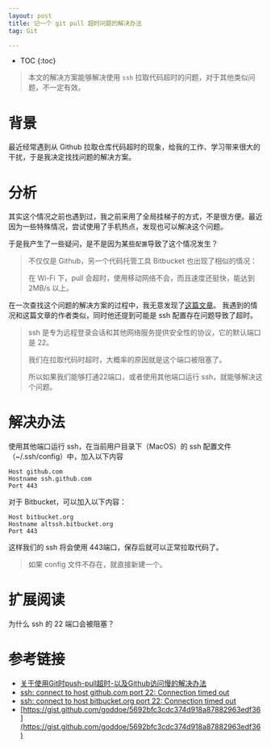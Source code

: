 ```yaml
---
layout: post
title: 记一个 git pull 超时问题的解决办法
tag: Git

---
```


* TOC
{:toc}

> 本文的解决方案能够解决使用 `ssh` 拉取代码超时的问题，对于其他类似问题，不一定有效。

# 背景

最近经常遇到从 Github 拉取仓库代码超时的现象，给我的工作、学习带来很大的干扰，于是我决定找找问题的解决方案。

# 分析

其实这个情况之前也遇到过，我之前采用了全局挂梯子的方式，不是很方便。最近因为一些特殊情况，尝试使用了手机热点，发现也可以解决这个问题。

于是我产生了一些疑问，是不是因为某些`配置`导致了这个情况发生？

> 不仅仅是 Github，另一个代码托管工具 Bitbucket 也出现了相似的情况：
> 
> 在 Wi-Fi 下，pull 会超时，使用移动网络不会，而且速度还挺快，能达到 2MB/s 以上。

在一次查找这个问题的解决方案的过程中，我无意发现了[这篇文章](https://jasonkayzk.github.io/2019/10/10/关于使用Git时push-pull超时-以及Github访问慢的解决办法/)。
我遇到的情况和这篇文章的作者类似，同时他还提到可能是 ssh 配置存在问题导致了超时。

> ssh 是专为远程登录会话和其他网络服务提供安全性的协议，它的默认端口是 22。
> 
> 我们在拉取代码时超时，大概率的原因就是这个端口被阻塞了。
> 
> 所以如果我们能够打通22端口，或者使用其他端口运行 ssh，就能够解决这个问题。


# 解决办法

使用其他端口运行 ssh，在当前用户目录下（MacOS）的 ssh 配置文件（~/.ssh/config）中，加入以下内容

```
Host github.com
Hostname ssh.github.com
Port 443
```

对于 Bitbucket，可以加入以下内容：

```
Host bitbucket.org
Hostname altssh.bitbucket.org
Port 443
```
这样我们的 ssh 将会使用 443端口，保存后就可以正常拉取代码了。

> 如果 config 文件不存在，就直接新建一个。

# 扩展阅读

为什么 ssh 的 22 端口会被阻塞？

# 参考链接

* [关于使用Git时push-pull超时-以及Github访问慢的解决办法](https://jasonkayzk.github.io/2019/10/10/关于使用Git时push-pull超时-以及Github访问慢的解决办法/)
* [ssh: connect to host github.com port 22: Connection timed out](https://stackoverflow.com/a/52817036)
* [ssh: connect to host bitbucket.org port 22: Connection timed out](https://stackoverflow.com/a/46492615)
* [https://gist.github.com/goddoe/5692bfc3cdc374d918a87882963edf36](https://gist.github.com/goddoe/5692bfc3cdc374d918a87882963edf36)
